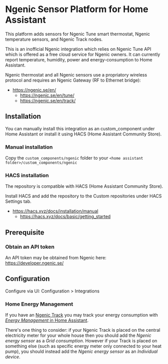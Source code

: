 # Ngenic Sensor Platform for Home Assistant
This platform adds sensors for Ngenic Tune smart thermostat, Ngenic temperature sensors, and Ngenic Track nodes. 

This is an inofficial Ngenic integration which relies on Ngenic Tune API which is offered as a free cloud service for Ngenic owners. It can currently report temperature, humidity, power and energy-consumption to Home Assistant.

Ngenic thermostat and all Ngenic sensors use a propriatory wireless protocol and requires an Ngenic Gateway (RF to Ethernet bridge):

* https://ngenic.se/en/
  * https://ngenic.se/en/tune/
  * https://ngenic.se/en/track/

## Installation
You can manually install this integration as an custom_component under Home Assistant or install it using HACS (Home Assistant Community Store).

### Manual installation
Copy the `custom_components/ngenic` folder to your `<home assistant folder>/custom_components/ngenic`

### HACS installation
The repository is compatible with HACS (Home Assistant Community Store). 

Install HACS and add the repository to the Custom repositories under HACS Settings tab.

* https://hacs.xyz/docs/installation/manual
  * https://hacs.xyz/docs/basic/getting_started
## Prerequisite
### Obtain an API token
An API token may be obtained from Ngenic here: https://developer.ngenic.se/

## Configuration
Configure via UI: Configuration > Integrations

### Home Energy Management
If you have an [Ngenic Track](https://ngenic.se/track/) you may track your energy consumption with [_Energy Management_ in Home Assistant](https://www.home-assistant.io/blog/2021/08/04/home-energy-management/).

There's one thing to consider: if your Ngenic Track is placed on the central electricity meter for your whole house then you should add the _Ngenic energy sensor_ as a _Grid consumption_. However if your Track is placed on something else (such as specific energy meter only connected to your heat pump), you should instead add the _Ngenic energy sensor_ as an _Individual device_.

